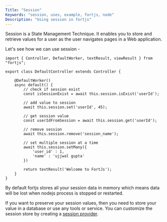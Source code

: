 ```yaml
---
Title: "Session"
Keywords: "session, uses, example, fortjs, node"
Description: "Using session in fortjs"
---
```


Session is a State Management Technique. It enables you to store and retrieve values for a user as the user navigates pages in a Web application.


Let's see how we can use session - 

```
import { Controller, DefaultWorker, textResult, viewResult } from "fortjs";

export class DefaultController extends Controller {

    @DefaultWorker()
    async default() {
        // check if session exist
        const isSessionExist = await this.session.isExist('userId');

        // add value to session
        await this.session.set('userId', 45);

        // get session value
        const userIdFromSession = await this.session.get('userId');

        // remove session
        await this.session.remove('session_name');

        // set multiple session at a time
        await this.session.setMany({
            'user_id' : 1,
            'name' : 'ujjwal gupta'
        })

        return textResult('Welcome to FortJs');
    }
}
```

By default fortjs stores all your session data in memory which means data will be lost when nodejs process is stopped or restarted. 

If you want to preserve your session values, then you need to store your value in a database or use any tools or service. You can customize the session store by creating a [session provider](/tutorial/session-provider).
